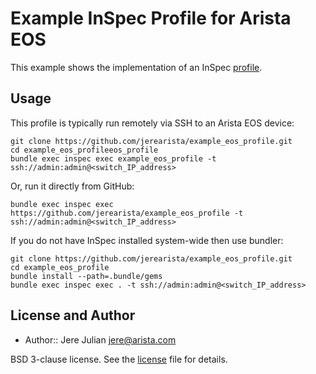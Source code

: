 # Example InSpec Profile for Arista EOS

This example shows the implementation of an InSpec
[profile](https://github.com/chef/inspec/blob/master/docs/profiles.md).

## Usage

This profile is typically run remotely via SSH to an Arista EOS device:
```
git clone https://github.com/jerearista/example_eos_profile.git
cd example_eos_profileeos_profile
bundle exec inspec exec example_eos_profile -t ssh://admin:admin@<switch_IP_address>
```

Or, run it directly from GitHub:
```
bundle exec inspec exec https://github.com/jerearista/example_eos_profile -t ssh://admin:admin@<switch_IP_address>
```

If you do not have InSpec installed system-wide then use bundler:
```
git clone https://github.com/jerearista/example_eos_profile.git
cd example_eos_profile
bundle install --path=.bundle/gems
bundle exec inspec exec . -t ssh://admin:admin@<switch_IP_address>
```

## License and Author

* Author:: Jere Julian <jere@arista.com>

BSD 3-clause license. See the [license](LICENSE) file for details.
